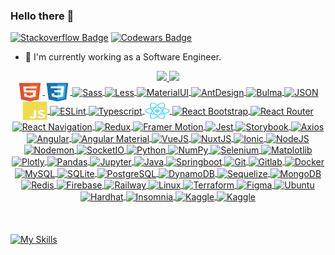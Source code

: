 ### Hello there 👋

[![Stackoverflow Badge](https://img.shields.io/badge/-Stackoverflow-4CA143?style=flat-square&logo=Stackoverflow&logoColor=white&link=https://stackoverflow.com/users/19366136/jmgrd98)](https://stackoverflow.com/users/19366136/jmgrd98)
[![Codewars Badge](https://www.codewars.com/users/jmgrd98/badges/micro)](https://www.codewars.com/users/jmgrd98/badges/micro)


- 🔭 I'm currently working as a Software Engineer.

<div align="center">
  <a href="https://github.com/jmgrd98">
  <img height="180em" src="https://github-readme-stats.vercel.app/api?username=jmgrd98&show_icons=true&theme=dark&include_all_commits=true&count_private=true"/>
  <img height="180em" src="https://github-readme-stats.vercel.app/api/top-langs/?username=jmgrd98&layout=compact&langs_count=7&theme=dark&hide=html,css,scss,sass,javascript,shell,procfile,kotlin,dockerfile,solidity"/>
</div>

<div style="display: inline_block; margin-bottom: 20px" align="center"/>
  <img align="center" alt="HTML" height="30" width="40" src="https://raw.githubusercontent.com/devicons/devicon/master/icons/html5/html5-original.svg">
  <img align="center" alt="CSS" height="30" width="40" src="https://raw.githubusercontent.com/devicons/devicon/master/icons/css3/css3-original.svg">
  <img align="center" alt="Sass" heigh="30" width="40" src="https://cdn.jsdelivr.net/gh/devicons/devicon/icons/sass/sass-original.svg" />
  <img align="center" alt="Less" heigh="30" width="40" src="https://cdn.jsdelivr.net/gh/devicons/devicon/icons/less/less-plain-wordmark.svg" />
  <img align="center" alt="MaterialUI" heigh="30" width="40" src="https://cdn.jsdelivr.net/gh/devicons/devicon/icons/materialui/materialui-original.svg" />
  <img align="center" alt="AntDesign" heigh="30" width="40" src="https://cdn.jsdelivr.net/gh/devicons/devicon@latest/icons/antdesign/antdesign-original.svg" />
  <img align="center" alt="Bulma" heigh="30" width="40" src="https://cdn.jsdelivr.net/gh/devicons/devicon/icons/bulma/bulma-plain.svg" />
  <img align="center" alt="JSON" heigh="30" width="40" src="https://cdn.jsdelivr.net/gh/devicons/devicon@latest/icons/json/json-original.svg" />
  <img align="center" alt="Javascript" height="30" width="40" src="https://raw.githubusercontent.com/devicons/devicon/master/icons/javascript/javascript-plain.svg">
  <img align="center" alt="ESLint" height="30" width="40" src="https://cdn.jsdelivr.net/gh/devicons/devicon/icons/eslint/eslint-original.svg" />
  <img align="center" alt="Typescript" height="30" width="40" src="https://cdn.jsdelivr.net/gh/devicons/devicon/icons/typescript/typescript-original.svg" />
  <img align="center" alt="ReactJS" height="30" width="40" src="https://raw.githubusercontent.com/devicons/devicon/master/icons/react/react-original.svg">
  <img align="center" alt="React Bootstrap" height="30" width="40" src="https://cdn.jsdelivr.net/gh/devicons/devicon@latest/icons/reactbootstrap/reactbootstrap-original.svg" />
  <img align="center" alt="React Router" height="30" width="40" src="https://cdn.jsdelivr.net/gh/devicons/devicon@latest/icons/reactrouter/reactrouter-original.svg" />
  <img align="center" alt="React Navigation" height="30" width="40" src="https://cdn.jsdelivr.net/gh/devicons/devicon@latest/icons/reactnavigation/reactnavigation-original.svg" />      
  <img align="center" alt="Redux" height="30" width="40" src="https://cdn.jsdelivr.net/gh/devicons/devicon/icons/redux/redux-original.svg" />
  <img align="center" alt="Framer Motion" height="30" width="40" src="https://cdn.jsdelivr.net/gh/devicons/devicon@latest/icons/framermotion/framermotion-original.svg" />
  <img align="center" alt="Jest" height="30" width="40" src="https://cdn.jsdelivr.net/gh/devicons/devicon/icons/jest/jest-plain.svg" />
  <img align="center" alt="Storybook" height="30" width="40" src="https://cdn.jsdelivr.net/gh/devicons/devicon@latest/icons/storybook/storybook-original.svg" />
  <img align="center" alt="Axios" height="30" width="40" src="https://cdn.jsdelivr.net/gh/devicons/devicon@latest/icons/axios/axios-plain.svg" />
  <img align="center" alt="Angular" height="30" width="40" src="https://cdn.jsdelivr.net/gh/devicons/devicon/icons/angularjs/angularjs-original.svg" />
  <img align="center" alt="Angular Material" height="30" width="40" src="https://cdn.jsdelivr.net/gh/devicons/devicon@latest/icons/angularmaterial/angularmaterial-original.svg" />
  <img align="center" alt="VueJS" height="30" width="40" src="https://cdn.jsdelivr.net/gh/devicons/devicon/icons/vuejs/vuejs-original.svg" />
  <img align="center" alt="NuxtJS" height="30" width="40" src="https://cdn.jsdelivr.net/gh/devicons/devicon/icons/nuxtjs/nuxtjs-original.svg" />        
  <img align="center" alt="Ionic" height="30" width="40" src="https://cdn.jsdelivr.net/gh/devicons/devicon/icons/ionic/ionic-original.svg" />
  <img align="center" alt="NodeJS" heigh="30" width="40" src="https://cdn.jsdelivr.net/gh/devicons/devicon/icons/nodejs/nodejs-original.svg" />
  <img align="center" alt="Nodemon" heigh="30" width="40" src="https://cdn.jsdelivr.net/gh/devicons/devicon@latest/icons/nodemon/nodemon-original.svg" />
  <img align="center" alt="SocketIO" heigh="30" width="40" src="https://cdn.jsdelivr.net/gh/devicons/devicon@latest/icons/socketio/socketio-original.svg" />
  <img align="center" alt="Python" heigh="30" width="40" src="https://cdn.jsdelivr.net/gh/devicons/devicon/icons/python/python-original.svg" />
  <img align="center" alt="NumPy" heigh="30" width="40" src="https://cdn.jsdelivr.net/gh/devicons/devicon/icons/numpy/numpy-original.svg" />
  <img align="center" alt="Selenium" heigh="30" width="40" src="https://cdn.jsdelivr.net/gh/devicons/devicon/icons/selenium/selenium-original.svg" />
  <img align="center" alt="Matplotlib" heigh="30" width="40" src="https://cdn.jsdelivr.net/gh/devicons/devicon@latest/icons/matplotlib/matplotlib-original.svg" />
  <img align="center" alt="Plotly" heigh="30" width="40" src="https://cdn.jsdelivr.net/gh/devicons/devicon@latest/icons/plotly/plotly-original.svg" />
  <img align="center" alt="Pandas" heigh="30" width="40" src="https://cdn.jsdelivr.net/gh/devicons/devicon/icons/pandas/pandas-original.svg" />
  <img align="center" alt="Jupyter" heigh="30" width="40" src="https://cdn.jsdelivr.net/gh/devicons/devicon/icons/jupyter/jupyter-original-wordmark.svg" />
  <img align="center" alt="Java" heigh="30" width="40" src="https://cdn.jsdelivr.net/gh/devicons/devicon/icons/java/java-original-wordmark.svg" />
  <img align="center" alt="Springboot" heigh="30" width="40" src="https://cdn.jsdelivr.net/gh/devicons/devicon/icons/spring/spring-original.svg" />
  <img align="center" alt="Git" heigh="30" width="40" src="https://cdn.jsdelivr.net/gh/devicons/devicon/icons/git/git-original.svg"/>
  <img align="center" alt="Gitlab" heigh="30" width="40" src="https://cdn.jsdelivr.net/gh/devicons/devicon/icons/gitlab/gitlab-original.svg" />
  <img align="center" alt="Docker" heigh="30" width="40" src="https://cdn.jsdelivr.net/gh/devicons/devicon/icons/docker/docker-original.svg" />
  <img align="center" alt="MySQL" heigh="30" width="40" src="https://cdn.jsdelivr.net/gh/devicons/devicon/icons/mysql/mysql-original-wordmark.svg" /> 
  <img align="center" alt="SQLite" heigh="30" width="40" src="https://cdn.jsdelivr.net/gh/devicons/devicon/icons/sqlite/sqlite-original.svg" />      
  <img align="center" alt="PostgreSQL" heigh="30" width="40" src="https://cdn.jsdelivr.net/gh/devicons/devicon/icons/postgresql/postgresql-original.svg" />
  <img align="center" alt="DynamoDB" heigh="30" width="40" src="https://cdn.jsdelivr.net/gh/devicons/devicon@latest/icons/dynamodb/dynamodb-original.svg" />
  <img align="center" alt="Sequelize" heigh="30" width="40" src="https://cdn.jsdelivr.net/gh/devicons/devicon/icons/sequelize/sequelize-original.svg" />
  <img align="center" alt="MongoDB" heigh="30" width="40" src="https://cdn.jsdelivr.net/gh/devicons/devicon/icons/mongodb/mongodb-original-wordmark.svg" />
  <img align="center" alt="Redis" heigh="30" width="40" src="https://cdn.jsdelivr.net/gh/devicons/devicon@latest/icons/redis/redis-original.svg" />
  <img align="center" alt="Firebase" heigh="30" width="40" src="https://cdn.jsdelivr.net/gh/devicons/devicon/icons/firebase/firebase-plain.svg" />
  <img align="center" alt="Railway" heigh="30" width="40" src="https://cdn.jsdelivr.net/gh/devicons/devicon@latest/icons/railway/railway-original.svg" />
  <img align="center" alt="Linux" heigh="30" width="40" src="https://cdn.jsdelivr.net/gh/devicons/devicon/icons/linux/linux-original.svg" />
  <img align="center" alt="Terraform" heigh="30" width="40" src="https://cdn.jsdelivr.net/gh/devicons/devicon@latest/icons/terraform/terraform-original.svg" />
  <img align="center" alt="Figma" heigh="30" width="40" src="https://cdn.jsdelivr.net/gh/devicons/devicon/icons/figma/figma-original.svg" />
  <img align="center" alt="Ubuntu" heigh="30" width="40" src="https://cdn.jsdelivr.net/gh/devicons/devicon@latest/icons/ubuntu/ubuntu-original.svg" />
  <img align="center" alt="Hardhat" heigh="30" width="40" src="https://cdn.jsdelivr.net/gh/devicons/devicon@latest/icons/hardhat/hardhat-original.svg" />
  <img align="center" alt="Insomnia" heigh="30" width="40" src="https://cdn.jsdelivr.net/gh/devicons/devicon@latest/icons/insomnia/insomnia-original.svg" />
  <img align="center" alt="Kaggle" heigh="30" width="40" src="https://cdn.jsdelivr.net/gh/devicons/devicon@latest/icons/kaggle/kaggle-original.svg" />
  <img align="center" alt="Kaggle" heigh="30" width="40" src="https://cdn.jsdelivr.net/gh/devicons/devicon@latest/icons/jira/jira-original.svg" />
                 
  </div>
  <br/>

  [![My Skills](https://skillicons.dev/icons?i=bootstrap,tailwind,nextjs,remix,svelte,threejs,solidity,vercel,express,flask,django,postman,prisma,reactivex,styledcomponents,vite,aws,gcp,cloudflare,kafka,hibernate,graphql,apollo,anaconda,sklearn,vscode,idea,androidstudio,powershell,bash,notion,stackoverflow,discord,devto)](https://skillicons.dev)





